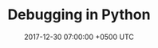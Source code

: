 ---
layout: post
title: "Debugging in Python"
date: 2017-12-30 07:00:00 +0500 UTC
permalink: 2017/12/30/debugging_in_python/
comments: true
---